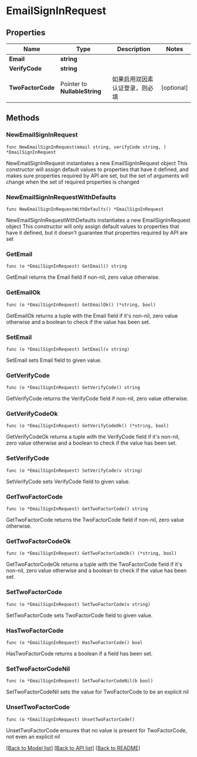 # EmailSignInRequest

## Properties

Name | Type | Description | Notes
------------ | ------------- | ------------- | -------------
**Email** | **string** |  | 
**VerifyCode** | **string** |  | 
**TwoFactorCode** | Pointer to **NullableString** | 如果启用双因素认证登录，则必填 | [optional] 

## Methods

### NewEmailSignInRequest

`func NewEmailSignInRequest(email string, verifyCode string, ) *EmailSignInRequest`

NewEmailSignInRequest instantiates a new EmailSignInRequest object
This constructor will assign default values to properties that have it defined,
and makes sure properties required by API are set, but the set of arguments
will change when the set of required properties is changed

### NewEmailSignInRequestWithDefaults

`func NewEmailSignInRequestWithDefaults() *EmailSignInRequest`

NewEmailSignInRequestWithDefaults instantiates a new EmailSignInRequest object
This constructor will only assign default values to properties that have it defined,
but it doesn't guarantee that properties required by API are set

### GetEmail

`func (o *EmailSignInRequest) GetEmail() string`

GetEmail returns the Email field if non-nil, zero value otherwise.

### GetEmailOk

`func (o *EmailSignInRequest) GetEmailOk() (*string, bool)`

GetEmailOk returns a tuple with the Email field if it's non-nil, zero value otherwise
and a boolean to check if the value has been set.

### SetEmail

`func (o *EmailSignInRequest) SetEmail(v string)`

SetEmail sets Email field to given value.


### GetVerifyCode

`func (o *EmailSignInRequest) GetVerifyCode() string`

GetVerifyCode returns the VerifyCode field if non-nil, zero value otherwise.

### GetVerifyCodeOk

`func (o *EmailSignInRequest) GetVerifyCodeOk() (*string, bool)`

GetVerifyCodeOk returns a tuple with the VerifyCode field if it's non-nil, zero value otherwise
and a boolean to check if the value has been set.

### SetVerifyCode

`func (o *EmailSignInRequest) SetVerifyCode(v string)`

SetVerifyCode sets VerifyCode field to given value.


### GetTwoFactorCode

`func (o *EmailSignInRequest) GetTwoFactorCode() string`

GetTwoFactorCode returns the TwoFactorCode field if non-nil, zero value otherwise.

### GetTwoFactorCodeOk

`func (o *EmailSignInRequest) GetTwoFactorCodeOk() (*string, bool)`

GetTwoFactorCodeOk returns a tuple with the TwoFactorCode field if it's non-nil, zero value otherwise
and a boolean to check if the value has been set.

### SetTwoFactorCode

`func (o *EmailSignInRequest) SetTwoFactorCode(v string)`

SetTwoFactorCode sets TwoFactorCode field to given value.

### HasTwoFactorCode

`func (o *EmailSignInRequest) HasTwoFactorCode() bool`

HasTwoFactorCode returns a boolean if a field has been set.

### SetTwoFactorCodeNil

`func (o *EmailSignInRequest) SetTwoFactorCodeNil(b bool)`

 SetTwoFactorCodeNil sets the value for TwoFactorCode to be an explicit nil

### UnsetTwoFactorCode
`func (o *EmailSignInRequest) UnsetTwoFactorCode()`

UnsetTwoFactorCode ensures that no value is present for TwoFactorCode, not even an explicit nil

[[Back to Model list]](../README.md#documentation-for-models) [[Back to API list]](../README.md#documentation-for-api-endpoints) [[Back to README]](../README.md)


